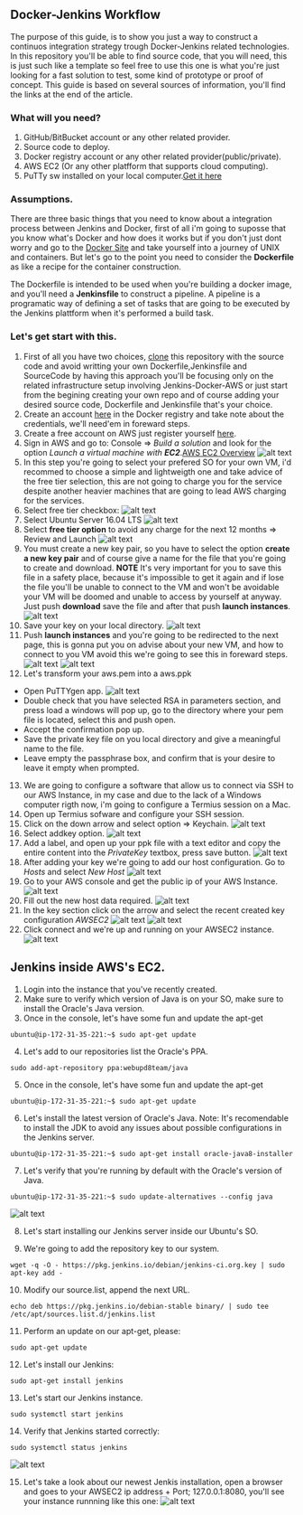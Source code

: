 ## Docker-Jenkins Workflow
 
 The purpose of this guide, is to show you just a way to construct a continuos integration strategy trough Docker-Jenkins related technologies. In this repository you'll be able to find source code, that you will need, this is just such like a template so feel free to use this one is what you're just looking for a fast solution to test, some kind of prototype or proof of concept. This guide is based on several sources of information, you'll find the links at the end of the article.

### What will you need?
1. GitHub/BitBucket account or any other related provider.
2. Source code to deploy.
3. Docker registry account or any other related provider(public/private).
4. AWS EC2 (Or any other platfform that supports cloud computing).
5. PuTTy sw installed on your local computer.[Get it here](https://www.putty.org/)

### Assumptions.
There are three basic things that you need to know about a integration process between Jenkins and Docker, first of all i'm going to suposse that you know what's Docker and how does it works but if you don't just dont worry and go to the [Docker Site](https://docs.docker.com/get-started/#conclusion-of-part-one) and take yourself into a journey of UNIX and containers. But let's go to the point you need to consider the **Dockerfile** as like a recipe for the container construction.

The Dockerfile is intended to be used when you're building a docker image, and you'll need a **Jenkinsfile** to construct a pipeline. A pipeline is a programatic way of defining a set of tasks that are going to be executed by the Jenkins plattform when it's performed a build task.


### Let's get start with this.
1. First of all you have two choices, [clone](https://github.com/rkobismarck/hobbyApp.git) this repository with the source code and avoid writting your own Dockerfile,Jenkinsfile and SourceCode by having this approach you'll be focusing only on the related infrastructure setup involving Jenkins-Docker-AWS or just start from the begining creating your own repo and of course adding your desired source code, Dockerfile and Jenkinsfile that's your choice.
2. Create an account [here](https://hub.docker.com/) in the Docker registry and take note about the credentials, we'll need'em in foreward steps. 
3. Create a free account on AWS just register yourself [here](https://aws.amazon.com/free/).
4. Sign in AWS and go to: Console => _Build a solution_ and look for the option _Launch a virtual machine with **EC2**_.[AWS EC2 Overview](https://aws.amazon.com/ec2/)
![alt text](https://github.com/rkobismarck/docker-jenkins-pipeline/blob/master/media-content/aws-1.png "Logo Title Text 1")
5. In this step you're going to select your prefered SO for your own VM, i'd recommed to choose a simple and lightweigth one and take advice of the free tier selection, this are not going to charge you for the service despite another heavier machines that are going to lead AWS charging for the services.
6. Select free tier checkbox: 
![alt text](https://github.com/rkobismarck/docker-jenkins-pipeline/blob/master/media-content/aws-2.png "Logo Title Text 1")
7. Select Ubuntu Server 16.04 LTS
![alt text](https://github.com/rkobismarck/docker-jenkins-pipeline/blob/master/media-content/aws-3.png "Logo Title Text 1") 
8. Select **free tier option** to avoid any charge for the next 12 months => Review and Launch
![alt text](https://github.com/rkobismarck/docker-jenkins-pipeline/blob/master/media-content/aws-4.png "Logo Title Text 1")
9. You must create a new key pair, so you have to select the option **create a new key pair** and of course give a name for the file that you're going to create and download. **NOTE** It's very important for you to save this file in a safety place, because it's impossible to get it again and if lose the file you'll be unable to connect to the VM and won't be avoidable your VM will be doomed and unable to access by yourself at anyway. Just push **download** save the file and after that push **launch instances**.
![alt text](https://github.com/rkobismarck/docker-jenkins-pipeline/blob/master/media-content/aws-6.png "Logo Title Text 1")
10. Save your key on your local directory.
![alt text](https://github.com/rkobismarck/docker-jenkins-pipeline/blob/master/media-content/aws-7.png "Logo Title Text 1")
11. Push **launch instances** and you're going to be redirected to the next page, this is gonna put you on advise about your new VM, and how to connect to you VM avoid this we're going to see this in foreward steps.
![alt text](https://github.com/rkobismarck/docker-jenkins-pipeline/blob/master/media-content/aws-8.png "Logo Title Text 1")
![alt text](https://github.com/rkobismarck/docker-jenkins-pipeline/blob/master/media-content/aws-9.png "AWS Instances")
12. Let's transform your aws.pem into a aws.ppk
  * Open PuTTYgen app.
  ![alt text](https://github.com/rkobismarck/docker-jenkins-pipeline/blob/master/media-content/aws-10.png "PuTTYgen")
  * Double check that you have selected RSA in parameters section, and press load a windows will pop up, go to the directory where your pem file is located, select this and push open.
  * Accept the confirmation pop up.
  * Save the private key file on you local directory and give a meaningful name to the file.
  * Leave empty the passphrase box, and confirm that is your desire to leave it empty when prompted.
13. We are going to configure a software that allow us to connect via SSH to our AWS Instance, in my case and due to the lack of a Windows computer rigth now, i'm going to configure a Termius session on a Mac.
14. Open up Termius sofware and configure your SSH session.
15. Click on the down arrow and select option => Keychain.
 ![alt text](https://github.com/rkobismarck/docker-jenkins-pipeline/blob/master/media-content/aws-11.1.png "Termius")
16. Select addkey option.
 ![alt text](https://github.com/rkobismarck/docker-jenkins-pipeline/blob/master/media-content/aws-12.png "Termius")
17. Add a label, and open up your ppk file with a text editor and copy the entire content into the _PrivateKey_ textbox, press save button.
 ![alt text](https://github.com/rkobismarck/docker-jenkins-pipeline/blob/master/media-content/aws-13.png "Termius")
18. After adding your key we're going to add our host configuration. Go to _Hosts_ and select _New Host_
 ![alt text](https://github.com/rkobismarck/docker-jenkins-pipeline/blob/master/media-content/aws-14.png "Termius")
19. Go to your AWS console and get the public ip of your AWS Instance.
![alt text](https://github.com/rkobismarck/docker-jenkins-pipeline/blob/master/media-content/aws-15.png "AWS Console")
20. Fill out the new host data required.
![alt text](https://github.com/rkobismarck/docker-jenkins-pipeline/blob/master/media-content/aws-16.png "AWS Console")
21. In the key section click on the arrow and select the recent created key configuration _AWSEC2_
![alt text](https://github.com/rkobismarck/docker-jenkins-pipeline/blob/master/media-content/aws-17.png "Termius")
![alt text](https://github.com/rkobismarck/docker-jenkins-pipeline/blob/master/media-content/aws-18.png "Termius")
22. Click connect and we're up and running on your AWSEC2 instance.
![alt text](https://github.com/rkobismarck/docker-jenkins-pipeline/blob/master/media-content/aws-19.png "Termius")


## Jenkins inside AWS's EC2.
1. Login into the instance that you've recently created.
2. Make sure to verify which version of Java is on your SO, make sure to install the Oracle's Java version.
3. Once in the console, let's have some fun and update the apt-get
```console
ubuntu@ip-172-31-35-221:~$ sudo apt-get update
```
4. Let's add to our repositories list the Oracle's PPA.
```console
sudo add-apt-repository ppa:webupd8team/java

```
5. Once in the console, let's have some fun and update the apt-get
```console
ubuntu@ip-172-31-35-221:~$ sudo apt-get update
```
6. Let's install the latest version of Oracle's Java. Note: It's recomendable to install the JDK to avoid any issues about possible configurations in the Jenkins server.
```console
ubuntu@ip-172-31-35-221:~$ sudo apt-get install oracle-java8-installer
```
7. Let's verify that you're running by default with the Oracle's version of Java.
```console
ubuntu@ip-172-31-35-221:~$ sudo update-alternatives --config java
```
![alt text](https://github.com/rkobismarck/docker-jenkins-pipeline/blob/master/media-content/jenkins-1.png "Java Options")

8. Let's start installing our Jenkins server inside our Ubuntu's SO.

9. We're going to add the repository key to our system.
```console
wget -q -O - https://pkg.jenkins.io/debian/jenkins-ci.org.key | sudo apt-key add -
```

10. Modify our source.list, append the next URL.
```console
echo deb https://pkg.jenkins.io/debian-stable binary/ | sudo tee /etc/apt/sources.list.d/jenkins.list
```

11. Perform an update on our apt-get, please:
```console
sudo apt-get update
```

12. Let's install our Jenkins:
```console
sudo apt-get install jenkins
```
13. Let's start our Jenkins instance.
```console
sudo systemctl start jenkins
```

14. Verify that Jenkins started correctly:
```console
sudo systemctl status jenkins
```
![alt text](https://github.com/rkobismarck/docker-jenkins-pipeline/blob/master/media-content/jenkins-2.png "Jenkins Started")

15. Let's take a look about our newest Jenkis installation, open a browser and goes to your AWSEC2 ip address + Port; 127.0.0.1:8080,
you'll see your instance runnning like this one:
![alt text](https://github.com/rkobismarck/docker-jenkins-pipeline/blob/master/media-content/jenkins-3.png "Jenkins Welcome")



